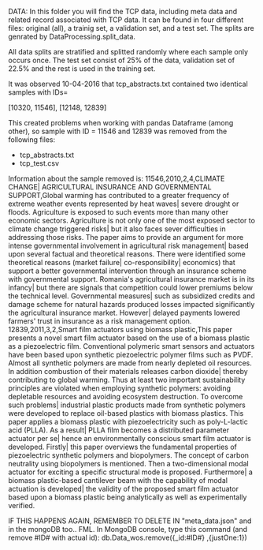 DATA:
In this folder you will find the TCP data, including meta data and related record associated with TCP data. 
It can be found in four different files: original (all), a trainig set, a validation set, and a 
test set. The splits are genrated by DataProcessing.split_data. 

All data splits are stratified and splitted randomly where each sample 
only occurs once. The test set consist of 25% of the data, validation 
set of 22.5% and the rest is used in the training set.

It was observed 10-04-2016 that tcp_abstracts.txt contained two
identical samples with IDs=

[10320, 11546], [12148, 12839] 

This created problems when working with pandas Dataframe (among other), 
so sample with ID = 11546 and 12839 was removed from the following files:
- tcp_abstracts.txt
- tcp_test.csv

Information about the sample removed is: 
11546,2010,2,4,CLIMATE CHANGE| AGRICULTURAL INSURANCE AND GOVERNMENTAL SUPPORT,Global warming has contributed to a greater frequency of extreme weather events represented by heat waves| severe drought or floods. Agriculture is exposed to such events more than many other economic sectors. Agriculture is not only one of the most exposed sector to climate change triggered risks| but it also faces sever difficulties in addressing those risks. The paper aims to provide an argument for more intense governmental involvement in agricultural risk management| based upon several factual and theoretical reasons. There were identified some theoretical reasons (market failure| co-responsibility| economics) that support a better governmental intervention through an insurance scheme with governmental support. Romania's agricultural insurance market is in its infancy| but there are signals that competition could lower premiums below the technical level. Governmental measures| such as subsidized credits and damage scheme for natural hazards produced losses impacted significantly the agricultural insurance market. However| delayed payments lowered farmers' trust in insurance as a risk management option.
12839,2011,3,2,Smart film actuators using biomass plastic,This paper presents a novel smart film actuator based on the use of a biomass plastic as a piezoelectric film. Conventional polymeric smart sensors and actuators have been based upon synthetic piezoelectric polymer films such as PVDF. Almost all synthetic polymers are made from nearly depleted oil resources. In addition combustion of their materials releases carbon dioxide| thereby contributing to global warming. Thus at least two important sustainability principles are violated when employing synthetic polymers: avoiding depletable resources and avoiding ecosystem destruction. To overcome such problems| industrial plastic products made from synthetic polymers were developed to replace oil-based plastics with biomass plastics. This paper applies a biomass plastic with piezoelectricity such as poly-L-lactic acid (PLLA). As a result| PLLA film becomes a distributed parameter actuator per se| hence an environmentally conscious smart film actuator is developed. Firstly| this paper overviews the fundamental properties of piezoelectric synthetic polymers and biopolymers. The concept of carbon neutrality using biopolymers is mentioned. Then a two-dimensional modal actuator for exciting a specific structural mode is proposed. Furthermore| a biomass plastic-based cantilever beam with the capability of modal actuation is developed| the validity of the proposed smart film actuator based upon a biomass plastic being analytically as well as experimentally verified.

IF THIS HAPPENS AGAIN, REMEMBER TO DELETE IN "meta_data.json" and in the mongoDB too.. FML.
In MongoDB console, type this command (and remove #ID# with actual id):
db.Data_wos.remove({_id:#ID#} ,{justOne:1})